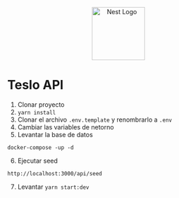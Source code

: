 <p align="center">
  <a href="http://nestjs.com/" target="blank"><img src="https://nestjs.com/img/logo-small.svg" width="120" alt="Nest Logo" /></a>
</p>

# Teslo API

1. Clonar proyecto
2. ```yarn install```
3. Clonar el archivo ```.env.template``` y renombrarlo a ```.env```
4. Cambiar las variables de netorno 
5. Levantar la base de datos

```docker-compose -up -d```

6. Ejecutar seed
```
http://localhost:3000/api/seed
```

7. Levantar ```yarn start:dev```

 